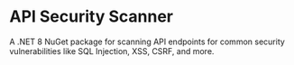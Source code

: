 # API Security Scanner
A .NET 8 NuGet package for scanning API endpoints for common security vulnerabilities like SQL Injection, XSS, CSRF, and more.
